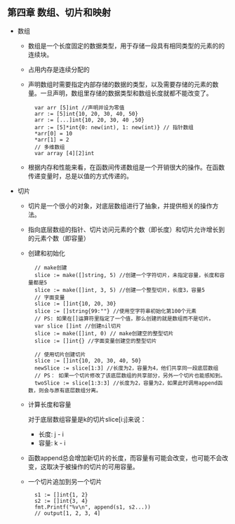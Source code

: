 ## 第四章 数组、切片和映射
- 数组  
	- 数组是一个长度固定的数据类型，用于存储一段具有相同类型的元素的的连续块。
	- 占用内存是连续分配的
	- 声明数组时需要指定内部存储的数据的类型，以及需要存储的元素的数量。一旦声明，数组里存储的数据类型和数组长度就都不能改变了。
	
			var arr [5]int //声明并设为零值
			arr := [5]int{10, 20, 30, 40, 50} 
			arr := [...]int{10, 20, 30, 40 ,50}
			arr := [5]*int{0: new(int), 1: new(int)} // 指针数组
			*arr[0] = 10
			*arr[1] = 2
			// 多维数组
			var array [4][2]int
	- 根据内存和性能来看，在函数间传递数组是一个开销很大的操作。在函数传递变量时，总是以值的方式传递的。
- 切片
	- 切片是一个很小的对象，对底层数组进行了抽象，并提供相关的操作方法。
	- 指向底层数组的指针、切片访问元素的个数（即长度）和切片允许增长到的元素个数（即容量）
	- 创建和初始化
	
    		// make创建
    		slice := make([]string, 5) //创建一个字符切片，未指定容量，长度和容量都是5
            slice := make([]int, 3, 5) //创建一个整型切片，长度3，容量5
            // 字面变量
            slice := []int{10, 20, 30}
            slice := []string{99:""} //使用空字符串初始化第100个元素
            // PS: 如果在[]运算符里指定了一个值，那么创建的就是数组而不是切片。
            var slice []int //创建nil切片
            slice := make([]int, 0) // make创建空的整型切片
            slice := []int{} //字面变量创建空的整型切片
            
            // 使用切片创建切片
            slice := []int{10, 20, 30, 40, 50}
            newSlice := slice[1:3] //长度为2，容量为4，他们共享同一段底层数组
            // PS： 如果一个切片修改了该底层数组的共享部分，另外一个切片也能感知到。
            twoSlice := slice[1:3:3] //长度为2，容量为2，如果此时调用append函数，则会与原有底层数组分离。
	- 计算长度和容量
	
    	对于底层数组容量是k的切片slice[i:j]来说：
        - 长度: j - i
        - 容量: k - i
    - 函数append总会增加新切片的长度，而容量有可能会改变，也可能不会改变，这取决于被操作的切片的可用容量。
    - 一个切片追加到另一个切片
    
    		s1 := []int{1, 2}
            s2 := []int{3, 4}
            fmt.Printf("%v\n", append(s1, s2...))
            // output[1, 2, 3, 4]